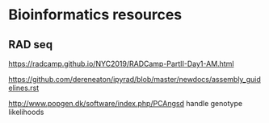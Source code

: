 #  Bioinformatics resources

## RAD seq

https://radcamp.github.io/NYC2019/RADCamp-PartII-Day1-AM.html

https://github.com/dereneaton/ipyrad/blob/master/newdocs/assembly_guidelines.rst

http://www.popgen.dk/software/index.php/PCAngsd handle genotype likelihoods



